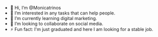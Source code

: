 - 👋 Hi, I’m @Monicatrinos
- 👀 I’m interested in any tasks that can help people.
- 🌱 I’m currently learning digital marketing.
- 💞️ I’m looking to collaborate on social media.
- ⚡ Fun fact: I'm just graduated and here I am looking for a stable job.

<!---
Monicatrinos/Monicatrinos is a ✨ special ✨ repository because its `README.md` (this file) appears on your GitHub profile.
You can click the Preview link to take a look at your changes.
--->
